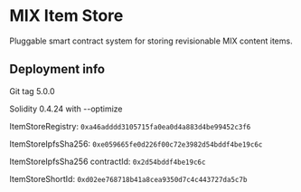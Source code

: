 # MIX Item Store

Pluggable smart contract system for storing revisionable MIX content items.

## Deployment info

Git tag 5.0.0

Solidity 0.4.24 with --optimize

ItemStoreRegistry: `0xa46adddd3105715fa0ea0d4a883d4be99452c3f6`

ItemStoreIpfsSha256: `0xe059665fe0d226f00c72e3982d54bddf4be19c6c`

ItemStoreIpfsSha256 contractId: `0x2d54bddf4be19c6c`

ItemStoreShortId: `0xd02ee768718b41a8cea9350d7c4c443727da5c7b`
